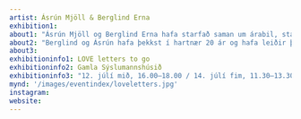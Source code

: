 ```yaml
---
artist: Ásrún Mjöll & Berglind Erna
exhibition1: 
about1: "Ásrún Mjöll og Berglind Erna hafa starfað saman um árabil, staðið að gjörningum og tekið að sér ýmis verkefni. Berglind Erna er myndlistarmaður, textasmiður, þýðandi og kennari. Ásrún Mjöll er húsasmiður, sjúkraflutningakona og sveitastjórnarfulltrúi sem stundar mastersnám í mannfræði. "
about2: "Berglind og Ásrún hafa þekkst í hartnær 20 ár og hafa leiðir þeirra fléttast saman á ýmsan hátt í áranna rás. Þær hafa brallað ýmislegt saman í gegnum tíðina; héldu saman á vit ævintýranna til Mið-Ameríku, þar sem þær lögðust í ítarlegar mannfræði- og matarmenningarrannsóknir. Þær hafa báðar ástríðufullan áhuga á ást og málefnum hjartans og því lá beinast við að þær ferðuðust saman til Mexíkó í leit að týndri uppskrift forns ástarsúkkulaðiseiðs. Nýlega gerðu þær sér svo ferð til Parísar, borgar ástarinnar, til að glöggva sig á margbreytilegu tilhugalífi franskra ungmenna, svo fátt eitt sé nefnt. Á öllum sínum ferðalögum, saman og í sundur, hafa þær lagt áherslu á að nýta sér bréfaskriftir, hvar sem þær eru staddar í heiminum, og hafa þannig haldið sambandi við hvora aðra og ástvini."
about3: 
exhibitioninfo1: LOVE letters to go 
exhibitioninfo2: Gamla Sýslumannshúsið
exhibitioninfo3: "12. júlí mið, 16.00–18.00 / 14. júlí fim, 11.30–13.30 / 15. júlí fös, 12.00–15.00"
mynd: '/images/eventindex/loveletters.jpg'
instagram: 
website: 
---
```

